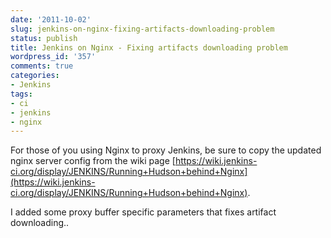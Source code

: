 ```yaml
---
date: '2011-10-02'
slug: jenkins-on-nginx-fixing-artifacts-downloading-problem
status: publish
title: Jenkins on Nginx - Fixing artifacts downloading problem
wordpress_id: '357'
comments: true
categories:
- Jenkins
tags:
- ci
- jenkins
- nginx
---
```


For those of you using Nginx to proxy Jenkins, be sure to copy the updated nginx server config from the wiki page [https://wiki.jenkins-ci.org/display/JENKINS/Running+Hudson+behind+Nginx](https://wiki.jenkins-ci.org/display/JENKINS/Running+Hudson+behind+Nginx).

I added some proxy buffer specific parameters that fixes artifact downloading..
